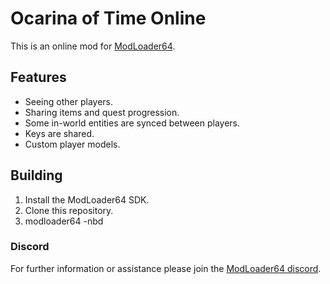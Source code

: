 # Ocarina of Time Online
This is an online mod for [ModLoader64](https://modloader64.com/).

## Features
* Seeing other players.
* Sharing items and quest progression.
* Some in-world entities are synced between players.
* Keys are shared.
* Custom player models.

## Building
1. Install the ModLoader64 SDK.
2. Clone this repository.
3. modloader64 -nbd

### Discord
For further information or assistance please join the [ModLoader64 discord](https://discord.gg/Vb8mKT6).
